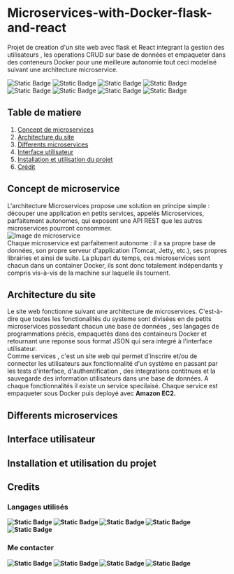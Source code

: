 # Microservices-with-Docker-flask-and-react

<p>Projet de creation d'un site web avec flask et React integrant la gestion des utilisateurs , les operations CRUD sur base de données et empaqueter dans des conteneurs Docker pour une meilleure autonomie tout ceci modelisé suivant une architecture microservice.</p>
<p>
	<img alt="Static Badge" src="https://img.shields.io/badge/Docker-2CA5E0?style=for-the-badge&logo=docker&logoColor=white">
	<img alt="Static Badge" src="https://img.shields.io/badge/conda-342B029.svg?&style=for-the-badge&logo=anaconda&logoColor=white">
	<img alt="Static Badge" src="https://img.shields.io/badge/Bootstrap-563D7C?style=for-the-badge&logo=bootstrap&logoColor=white">
	<img alt="Static Badge" src="https://img.shields.io/badge/Flask-000000?style=for-the-badge&logo=flask&logoColor=white">
	<img alt="Static Badge" src="https://img.shields.io/badge/React-20232A?style=for-the-badge&logo=react&logoColor=61DAFB">
	<img alt="Static Badge" src="https://img.shields.io/badge/Nginx-009639?style=for-the-badge&logo=nginx&logoColor=white">
	<img alt="Static Badge" src="https://img.shields.io/badge/Postman-FF6C37?style=for-the-badge&logo=Postman&logoColor=white">
	<img alt="Static Badge" src="https://img.shields.io/badge/Swagger-85EA2D?style=for-the-badge&logo=Swagger&logoColor=white">
</p>
<h2>Table de matiere</h2>
<ol style = "list-type-style: squarre">
	<li><a href = "">Concept de microservices</a></li>
	<li><a href = "">Architecture du site</a></li>
	<li><a href = "">Differents microservices</a></li>
	<li><a href = "">Interface utilisateur</a></li>
	<li><a href = "">Installation et utilisation du projet</a></li>
  	<li><a href = "">Crédit </a></li>  
</ol>
<div style = "border-top = 2px solid red" id = "h1">
  <h2 font-color = "red">Concept de microservice</h2>
	<p>L'architecture Microservices propose une solution en principe simple : découper une application en petits services, appelés Microservices, parfaitement autonomes, qui exposent une API REST que les autres microservices pourront consommer. <br>
	<img alt = "Image de microservice" src = "https://user.oc-static.com/upload/2021/12/15/16395870123069_FR_4668056_Banner%26Statics_p1c2-1.jpg"/><br>
		Chaque microservice est parfaitement autonome : il a sa propre base de données, son propre serveur d'application (Tomcat, Jetty, etc.), ses propres librairies et ainsi de suite. La plupart du temps, ces microservices sont chacun dans un container Docker, ils sont donc totalement indépendants y compris vis-à-vis de la machine sur laquelle ils tournent.
	</p>
</div>
<div style = "border-top = 2px solid red" id = "h2">
  <h2 font-color = "red">Architecture du site</h2>
	<p>Le site web fonctionne suivant une architecture de microservices. C'est-à-dire que toutes les fonctionalités du systeme sont divisées en de petits microservices possedant chacun une base de données , ses langages de programmations précis, empaquetés dans des containeurs Docker et retournant une reponse sous format JSON qui sera integré à l'interface utilisateur.<br>
	Comme services , c'est un site web qui permet d'inscrire et/ou de connecter les utilisateurs aux fonctionnalité d'un système en passant par les tests d'interface, d'authentification , des integrations contitnues et la sauvegarde des information utilisateurs dans une base de données. A chaque fonctionnalités il existe un service specilaisé. Chaque service est empaqueter sous Docker puis deployé avec <strong>Amazon EC2<strong>.
	</p>
	
</div>
<div style = "border-top = 2px solid red" id="h3">
  <h2 font-color = "red">Differents microservices</h2>
	<p></p>
</div>
<div style = "border-top = 2px solid red" id="h4">
  <h2 font-color = "red">Interface utilisateur</h2>
	<p></p>
</div>
<div style = "border-top = 2px solid red" id = "h5">
  <h2 font-color = "red">Installation et utilisation du projet</h2>
	<p></p>
</div>
<div style = "border-top = 2px solid red" id ="h6">
  <h2 font-color = "red">Credits</h2>
	<h3>Langages utilisés</h3>
	<p>
		<img alt="Static Badge" src="https://img.shields.io/badge/Python-FFD43B?style=for-the-badge&logo=python&logoColor=blue">
  		<img alt="Static Badge" src="https://img.shields.io/badge/json-5E5C5C?style=for-the-badge&logo=json&logoColor=white">
		<img alt="Static Badge" src="https://img.shields.io/badge/JavaScript-323330?style=for-the-badge&logo=javascript&logoColor=F7DF1E">
		<img alt="Static Badge" src="https://img.shields.io/badge/HTML5-E34F26?style=for-the-badge&logo=html5&logoColor=white">
		<img alt="Static Badge" src="https://img.shields.io/badge/CSS3-1572B6?style=for-the-badge&logo=css3&logoColor=white">
	</p>
 <h3>Me contacter</h3>
 <p>
	 <img alt="Static Badge" src="https://img.shields.io/badge/LinkedIn-0077B5?style=for-the-badge&logo=linkedin&logoColor=white">
	 <img alt="Static Badge" src="https://img.shields.io/badge/Twitter-1DA1F2?style=for-the-badge&logo=twitter&logoColor=white">
	 <img alt="Static Badge" src="https://img.shields.io/badge/Quora-%23B92B27.svg?&style=for-the-badge&logo=Quora&logoColor=white">
	 <img alt="Static Badge" src="https://img.shields.io/badge/GitHub-100000?style=for-the-badge&logo=github&logoColor=white">
 </p>
	
</div>
